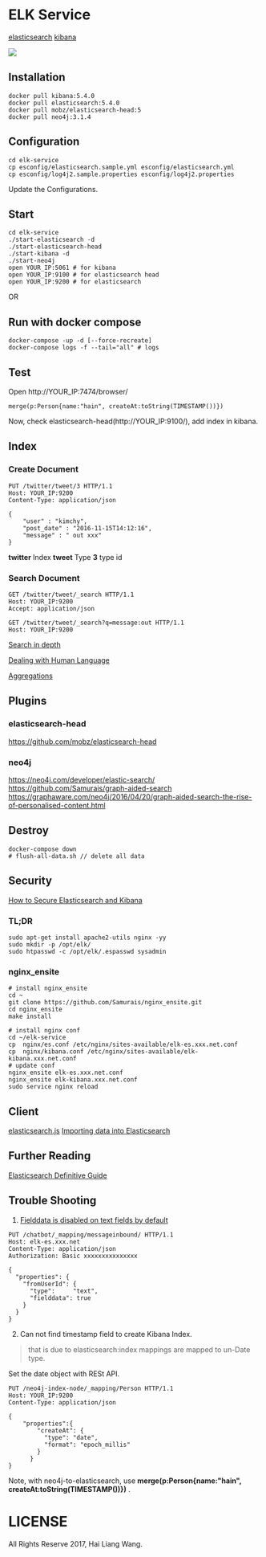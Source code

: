# ELK Service
[elasticsearch](https://hub.docker.com/_/elasticsearch/)
[kibana](https://hub.docker.com/_/kibana/)

![](https://camo.githubusercontent.com/ae91a5698ad80d3fe8e0eb5a4c6ee7170e088a7d/687474703a2f2f37786b6571692e636f6d312e7a302e676c622e636c6f7564646e2e636f6d2f61692f53637265656e25323053686f74253230323031372d30342d30342532306174253230382e32302e3437253230504d2e706e67)

## Installation
```
docker pull kibana:5.4.0
docker pull elasticsearch:5.4.0
docker pull mobz/elasticsearch-head:5
docker pull neo4j:3.1.4
```

## Configuration
```
cd elk-service
cp esconfig/elasticsearch.sample.yml esconfig/elasticsearch.yml
cp esconfig/log4j2.sample.properties esconfig/log4j2.properties
```

Update the Configurations.

## Start
```
cd elk-service
./start-elasticsearch -d
./start-elasticsearch-head
./start-kibana -d
./start-neo4j
open YOUR_IP:5061 # for kibana
open YOUR_IP:9100 # for elasticsearch head
open YOUR_IP:9200 # for elasticsearch
```

OR 

## Run with docker compose
```
docker-compose -up -d [--force-recreate]
docker-compose logs -f --tail="all" # logs
```

## Test
Open http://YOUR_IP:7474/browser/
```
merge(p:Person{name:"hain", createAt:toString(TIMESTAMP())})
```

Now, check elasticsearch-head(http://YOUR_IP:9100/), add index in kibana.

## Index
### Create Document
```
PUT /twitter/tweet/3 HTTP/1.1
Host: YOUR_IP:9200
Content-Type: application/json

{
    "user" : "kimchy",
    "post_date" : "2016-11-15T14:12:16",
    "message" : " out xxx"
}
```

**twitter** Index
**tweet** Type
**3** type id


### Search Document

```
GET /twitter/tweet/_search HTTP/1.1
Host: YOUR_IP:9200
Accept: application/json
```

```
GET /twitter/tweet/_search?q=message:out HTTP/1.1
Host: YOUR_IP:9200
```

[Search in depth](https://www.elastic.co/guide/en/elasticsearch/guide/current/search-in-depth.html)

[Dealing with Human Language](https://www.elastic.co/guide/en/elasticsearch/guide/current/languages.html#languages)

[Aggregations](https://www.elastic.co/guide/en/elasticsearch/guide/current/aggregations.html)

## Plugins
### elasticsearch-head
https://github.com/mobz/elasticsearch-head

### neo4j
https://neo4j.com/developer/elastic-search/
https://github.com/Samurais/graph-aided-search
https://graphaware.com/neo4j/2016/04/20/graph-aided-search-the-rise-of-personalised-content.html

## Destroy
```
docker-compose down
# flush-all-data.sh // delete all data
```

## Security
[How to Secure Elasticsearch and Kibana](https://www.mapr.com/blog/how-secure-elasticsearch-and-kibana)

### TL;DR
```
sudo apt-get install apache2-utils nginx -yy
sudo mkdir -p /opt/elk/
sudo htpasswd -c /opt/elk/.espasswd sysadmin
```

### nginx_ensite

```
# install nginx_ensite
cd ~
git clone https://github.com/Samurais/nginx_ensite.git
cd nginx_ensite
make install

# install nginx conf
cd ~/elk-service
cp  nginx/es.conf /etc/nginx/sites-available/elk-es.xxx.net.conf
cp  nginx/kibana.conf /etc/nginx/sites-available/elk-kibana.xxx.net.conf
# update conf
nginx_ensite elk-es.xxx.net.conf
nginx_ensite elk-kibana.xxx.net.conf
sudo service nginx reload
```


## Client
[elasticsearch.js](https://www.elastic.co/guide/en/elasticsearch/client/javascript-api/current/index.html)
[Importing data into Elasticsearch](https://gist.github.com/Samurais/0da7bcbe0cc5830b118b411596f2c171)

## Further Reading
[Elasticsearch Definitive Guide](./elasticsearch-definitive-guide-en.pdf)

## Trouble Shooting

1. [Fielddata is disabled on text fields by default](https://www.elastic.co/guide/en/elasticsearch/reference/5.0/fielddata.html)
```
PUT /chatbot/_mapping/messageinbound/ HTTP/1.1
Host: elk-es.xxx.net
Content-Type: application/json
Authorization: Basic xxxxxxxxxxxxxxx

{
  "properties": {
    "fromUserId": { 
      "type":     "text",
      "fielddata": true
    }
  }
}
```

2. Can not find timestamp field to create Kibana Index.

> that is due to elasticsearch:index mappings are mapped to un-Date type.

Set the date object with RESt API.
```
PUT /neo4j-index-node/_mapping/Person HTTP/1.1
Host: YOUR_IP:9200
Content-Type: application/json

{
	"properties":{
        "createAt": {
          "type": "date",
          "format": "epoch_millis"
        }
      }
}
```

Note, with neo4j-to-elasticsearch, use **merge(p:Person{name:"hain", createAt:toString(TIMESTAMP())})** .


# LICENSE
All Rights Reserve 2017, Hai Liang Wang.
